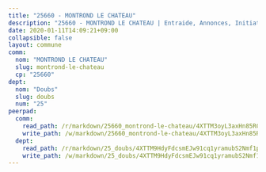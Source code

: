 ```yaml
---
title: "25660 - MONTROND LE CHATEAU"
description: "25660 - MONTROND LE CHATEAU | Entraide, Annonces, Initiatives"
date: 2020-01-11T14:09:21+09:00
collapsible: false
layout: commune
comm:
  nom: "MONTROND LE CHATEAU"
  slug: montrond-le-chateau
  cp: "25660"
dept:
  nom: "Doubs"
  slug: doubs
  num: "25"
peerpad:
  comm:
    read_path: /r/markdown/25660_montrond-le-chateau/4XTTM3oyL3axHn85RC4PG6tmRUyDbB5HGdp434MaRAV7NB7cW
    write_path: /w/markdown/25660_montrond-le-chateau/4XTTM3oyL3axHn85RC4PG6tmRUyDbB5HGdp434MaRAV7NB7cW-K3TgV6xGZzFRD1i9keVwmAYeF4LccEQcUc47Ky58uh11UrHwvtSUANPeVvkMn2UmcwkicLykY5gH2MeD3e4R4dsdRXKJf7PvPbuXoYoaJ13L4vBGXsiYxHQrCmQFDzqU7Eum21s8
  dept:
    read_path: /r/markdown/25_doubs/4XTTM9HdyFdcsmEJw91cq1yramubS2Nmf1ps2s84xcMxY74Zv
    write_path: /w/markdown/25_doubs/4XTTM9HdyFdcsmEJw91cq1yramubS2Nmf1ps2s84xcMxY74Zv-K3TgURza6A4QY75MscA2g52nUX9tjMQaHW9mgBSgyRKNNp3M6gkaXA9iDDtpbSx22mTSZbQLYS1izbwsznz8e9u5BERCmGKxZ379xV2nAaDe1bGyxrjytc7G1EcbGtknRFYQ1Lxp
---
```


